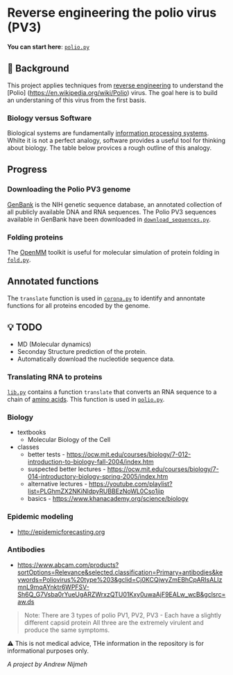 # Reverse engineering the polio virus (PV3)

**You can start here**: [`polio.py`](polio.py)

## :thought_balloon: Background
This project applies techniques from [reverse engineering](https://en.wikipedia.org/wiki/Information_processor) to understand the [Polio]
(https://en.wikipedia.org/wiki/Polio) virus. The goal here is to build an understaning of this virus from the first basis.

### Biology versus Software
Biological systems are fundamentally [information processing systems](https://en.wikipedia.org/wiki/Information_processor). Whilte it is not a perfect analogy, software provides a useful tool for thinking about biology. The table below provices a rough outline of this analogy.

## Progress
### Downloading the Polio PV3 genome
[GenBank](https://www.ncbi.nlm.nih.gov/genbank/) is the NIH genetic sequence database, an annotated collection of all publicly available DNA and RNA sequences. The Polio PV3 sequences available in GenBank have been downloaded in [`download_sequences.py`](download_sequences.py).

### Folding proteins
The [OpenMM](http://openmm.org/) toolkit is useful for molecular simulation of protein folding in [`fold.py`](fold.py).

## Annotated functions
The `translate` function is used in [`corona.py`](corona.py) to identify and annontate functions for all proteins encoded by the genome.

## :bulb: TODO
- MD (Molecular dynamics)
- Seconday Structure prediction of the protein.
- Automatically download the nucleotide sequence data.

### Translating RNA to proteins
[`lib.py`](lib.py) contains a function `translate` that converts an RNA sequence to a chain of [amino acids](https://en.wikipedia.org/wiki/Amino_acid). This function is used in [`polio.py`](polio.py).

### Biology
- textbooks
  - Molecular Biology of the Cell
- classes 
  - better tests - https://ocw.mit.edu/courses/biology/7-012-introduction-to-biology-fall-2004/index.htm
  - suspected better lectures - https://ocw.mit.edu/courses/biology/7-014-introductory-biology-spring-2005/index.htm
  - alternative lectures - https://youtube.com/playlist?list=PLGhmZX2NKiNldpyRUBBEzNoWL0Cso1jip
  - basics - https://www.khanacademy.org/science/biology

### Epidemic modeling
- http://epidemicforecasting.org

### Antibodies
- https://www.abcam.com/products?sortOptions=Relevance&selected.classification=Primary+antibodies&keywords=Poliovirus%20type%203&gclid=Cj0KCQjwyZmEBhCpARIsALIzmnL9mqAYnktr6WPFSV-Sh6Q_G7Vsba0rYueUgARZWrxzQTU01Kxy0uwaAjF9EALw_wcB&gclsrc=aw.ds

> Note: There are 3 types of polio PV1, PV2, PV3 - Each have a slightly different capsid protein All three are the extremely virulent and produce the same symptoms.

⚠️ This is not medical advice, THe information in the repository is for informational purposes only.

*A project by Andrew Nijmeh*